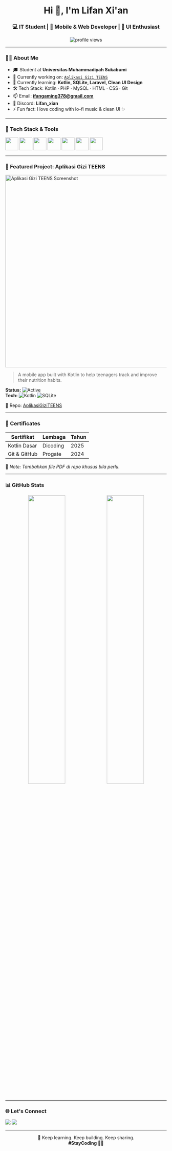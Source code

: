 <h1 align="center">Hi 👋, I'm Lifan Xi'an</h1>
<h3 align="center">💻 IT Student | 📱 Mobile & Web Developer | 🎨 UI Enthusiast</h3>

<p align="center">
  <img src="https://komarev.com/ghpvc/?username=LifanXian&label=Profile%20views&color=blueviolet&style=flat" alt="profile views"/>
</p>

---

### 🧑‍🎓 About Me
- 🎓 Student at **Universitas Muhammadiyah Sukabumi**
- 🔭 Currently working on: [`Aplikasi Gizi TEENS`](https://github.com/LifanXian/AplikasiGiziTEENS)
- 🌱 Currently learning: **Kotlin, SQLite, Laravel, Clean UI Design**
- 🛠️ Tech Stack: Kotlin · PHP · MySQL · HTML · CSS · Git
- 📫 Email: **ifangaming378@gmail.com**
- 💬 Discord: **Lifan_xian**
- ⚡ Fun fact: I love coding with lo-fi music & clean UI ✨

---

### 🧰 Tech Stack & Tools
<p align="left">
  <img src="https://cdn.jsdelivr.net/gh/devicons/devicon/icons/kotlin/kotlin-original.svg" width="40"/>
  <img src="https://cdn.jsdelivr.net/gh/devicons/devicon/icons/android/android-original.svg" width="40"/>
  <img src="https://cdn.jsdelivr.net/gh/devicons/devicon/icons/php/php-original.svg" width="40"/>
  <img src="https://cdn.jsdelivr.net/gh/devicons/devicon/icons/mysql/mysql-original.svg" width="40"/>
  <img src="https://cdn.jsdelivr.net/gh/devicons/devicon/icons/html5/html5-original.svg" width="40"/>
  <img src="https://cdn.jsdelivr.net/gh/devicons/devicon/icons/css3/css3-original.svg" width="40"/>
  <img src="https://cdn.jsdelivr.net/gh/devicons/devicon/icons/git/git-original.svg" width="40"/>
</p>

---

### 📱 Featured Project: Aplikasi Gizi TEENS
<img src="https://user-images.githubusercontent.com/placeholder_project_image.png" width="600" alt="Aplikasi Gizi TEENS Screenshot" />

> A mobile app built with Kotlin to help teenagers track and improve their nutrition habits.

**Status:** ![Active](https://img.shields.io/badge/Status-Active-brightgreen)  
**Tech:** ![Kotlin](https://img.shields.io/badge/Kotlin-%230095D5?logo=kotlin&logoColor=white&style=flat) ![SQLite](https://img.shields.io/badge/SQLite-07405E?style=flat&logo=sqlite&logoColor=white)

📂 Repo: [AplikasiGiziTEENS](https://github.com/LifanXian/AplikasiGiziTEENS)

---

### 🏅 Certificates
| Sertifikat | Lembaga | Tahun |
|------------|---------|-------|
| Kotlin Dasar | Dicoding | 2025 |
| Git & GitHub | Progate | 2024 |

📝 *Note: Tambahkan file PDF di repo khusus bila perlu.*

---

### 📊 GitHub Stats

<p align="center">
  <img src="https://github-readme-stats.vercel.app/api?username=LifanXian&show_icons=true&theme=radical" width="48%" />
  <img src="https://github-readme-stats.vercel.app/api/top-langs/?username=LifanXian&layout=compact&theme=radical" width="48%" />
</p>

---

### 🌐 Let's Connect
<p>
  <a href="mailto:ifangaming378@gmail.com"><img src="https://img.shields.io/badge/Gmail-D14836?style=for-the-badge&logo=gmail&logoColor=white"/></a>
  <a href="https://discord.com/users/Lifan_xian"><img src="https://img.shields.io/badge/Discord-5865F2?style=for-the-badge&logo=discord&logoColor=white"/></a>
</p>

---

<p align="center">
  🚀 Keep learning. Keep building. Keep sharing.  
  <br/>
  <b>#StayCoding 👨‍💻</b>
</p>
